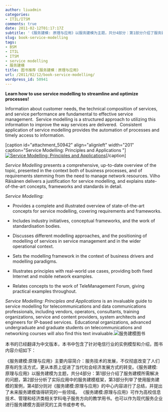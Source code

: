 ```yaml
---
author: liuadmin
categories:
- ITIL/ITSM
comments: true
date: 2011-02-12T01:17:17Z
subtitle: '《服务建模: 原理与应用》以服务建模为主题，共分4部分：第1部分介绍了服务建模所需解决的问题，第2部分分析了实际应用中的服务建模框架，第3部分列举了使用服务建模的案例，第4部分则对《服务建模:原理与应用》的中心内容进行了总结，并提出了未来服务建模值得研究的一些领域。'
slug: book-service-modelling
tags:
- BSM
- ITIL
- ITSM
- service modelling
- 服务建模
title: 图书推荐《服务建模：原理与应用》
url: /2011/02/12/book-service-modelling/
wordpress_id: 50941
---
```


**Learn how to use service modelling to streamline and optimize processes!**

Information about customer needs, the technical composition of  services, and service performance are fundamental to effective service  management.  Service modelling is a structured approach to utilizing  this information to improve the way services are delivered.  Consistent  application of service modelling provides the automation of processes  and timely access to information.

[caption id="attachment_50942" align="alignleft" width="201" caption="Service Modelling: Principles and Applications "][![Service Modelling: Principles and Applications ](http://7bv9gn.com1.z0.glb.clouddn.com/wp-content/uploads/2011/02/couverture_OKLWOOARSOLOWB-201x300.jpg)](http://martinliu.cn/2011/02/book-service-modelling.html/couverture_oklwooarsolowb)[/caption]

_Service Modelling_ presents a comprehensive, up-to-date overview of the topic, presented  in the context both of business processes, and of requirements stemming  from the need to manage network resources. Vilho Räisänen delivers a  justification for service modelling, and explains state-of-the-art  concepts, frameworks and standards in detail.

_Service Modelling:_



	
  * Provides  a complete and illustrated overview of state-of-the-art concepts for  service modelling, covering requirements and frameworks.

	
  * Includes industry initiatives, conceptual frameworks, and the work of standardisation bodies.

	
  * Discusses  different modelling approaches, and the positioning of modelling of  services in service management and in the wider operational context.

	
  * Sets the modelling framework in the context of business drivers and modelling paradigms.

	
  * Illustrates principles with real-world use cases, providing both fixed Internet and mobile network examples.

	
  * Relates concepts to the work of TeleManagement Forum, giving practical examples throughout.


_Service Modelling: Principles and Applications_ is an invaluable guide to service modelling for telecommunications and  data communications professionals, including vendors, operators,  consultants, training organizations, service and content providers,  system architects and engineers for IP-based services.  Educational  organizations, advanced undergraduate and graduate students on  telecommunications and networking courses will also find this text  invaluable.![服务建模图书](http://ec4.images-amazon.com/images/I/41pNX5HatCL._SL500_AA240_.jpg)

本书的已经翻译为中文版本，本书中包含了针对电信行业的实例模型和介绍，图书内容介绍如下：

《服务建模:原理与应用》主要内容简介：服务技术的发展，不仅彻底改变了人们原有的生活方式，更从本质上促进了当代社会经济发展方式的转变。《服务建模: 原理与应用》以服务建模为主题，共分4部分：第1部分介绍了服务建模所需解决的问题，第2部分分析了实际应用中的服务建模框架，第3部分列举了使用服务建模的案例，第4部分则对《服务建模:原理与应用》的中心内容进行了总结，并提出了未来服务建模值得研究的一些领域。
《服务建模:原理与应用》可作为高校信息技术、管理和经济类相关学科电子服务方向的教学用书。也可以作为现代服务企业进行服务建模方面研究的工具书或参考书。

